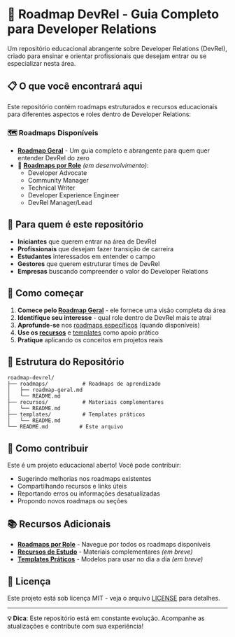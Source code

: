 # 🚀 Roadmap DevRel - Guia Completo para Developer Relations

Um repositório educacional abrangente sobre Developer Relations (DevRel), criado para ensinar e orientar profissionais que desejam entrar ou se especializar nesta área.

## 📋 O que você encontrará aqui

Este repositório contém roadmaps estruturados e recursos educacionais para diferentes aspectos e roles dentro de Developer Relations:

### 🗺️ Roadmaps Disponíveis

- **[Roadmap Geral](./roadmaps/roadmap-geral.md)** - Um guia completo e abrangente para quem quer entender DevRel do zero
- 🔄 **[Roadmaps por Role](./roadmaps/)** *(em desenvolvimento)*:
  - Developer Advocate
  - Community Manager
  - Technical Writer
  - Developer Experience Engineer
  - DevRel Manager/Lead

## 🎯 Para quem é este repositório

- **Iniciantes** que querem entrar na área de DevRel
- **Profissionais** que desejam fazer transição de carreira
- **Estudantes** interessados em entender o campo
- **Gestores** que querem estruturar times de DevRel
- **Empresas** buscando compreender o valor do Developer Relations

## 🚀 Como começar

1. **Comece pelo [Roadmap Geral](./roadmaps/roadmap-geral.md)** - ele fornece uma visão completa da área
2. **Identifique seu interesse** - qual role dentro de DevRel mais te atrai
3. **Aprofunde-se** nos [roadmaps específicos](./roadmaps/) (quando disponíveis)
4. **Use os [recursos](./recursos/)** e [templates](./templates/) como apoio prático
5. **Pratique** aplicando os conceitos em projetos reais

## 📁 Estrutura do Repositório

```
roadmap-devrel/
├── roadmaps/           # Roadmaps de aprendizado
│   ├── roadmap-geral.md
│   └── README.md
├── recursos/           # Materiais complementares
│   └── README.md
├── templates/          # Templates práticos
│   └── README.md
└── README.md          # Este arquivo
```

## 🤝 Como contribuir

Este é um projeto educacional aberto! Você pode contribuir:

- Sugerindo melhorias nos roadmaps existentes
- Compartilhando recursos e links úteis
- Reportando erros ou informações desatualizadas
- Propondo novos roadmaps ou seções

## 📚 Recursos Adicionais

- **[Roadmaps por Role](./roadmaps/)** - Navegue por todos os roadmaps disponíveis
- **[Recursos de Estudo](./recursos/)** - Materiais complementares *(em breve)*
- **[Templates Práticos](./templates/)** - Modelos para usar no dia a dia *(em breve)*

## 📜 Licença

Este projeto está sob licença MIT - veja o arquivo [LICENSE](LICENSE) para detalhes.

---

**💡 Dica**: Este repositório está em constante evolução. Acompanhe as atualizações e contribute com sua experiência!